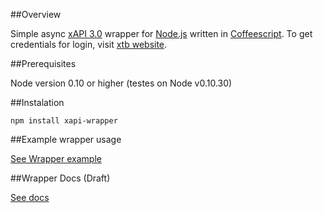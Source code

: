 ##Overview

Simple async [xAPI 3.0](http://developers.xstore.pro/) wrapper for [Node.js](http://nodejs.org/) written in [Coffeescript](http://coffeescript.org/).
To get credentials for login, visit [xtb website](http://xtb.co.uk/).

##Prerequisites

Node version 0.10 or higher (testes on Node v0.10.30)

##Instalation

`npm install xapi-wrapper`

##Example wrapper usage

[See Wrapper example](src/wrapper-example.litcoffee)

##Wrapper Docs (Draft)

[See docs](docs/docs.md)
